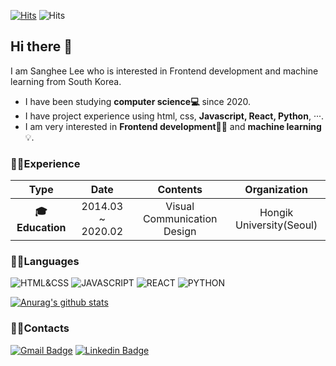 [![Hits](https://hits.seeyoufarm.com/api/count/incr/badge.svg?url=https%3A%2F%2Fgithub.com%2Fsanghee-dev&count_bg=%2379C83D&title_bg=%23555555&icon=&icon_color=%23E7E7E7&title=hits&edge_flat=false)](https://hits.seeyoufarm.com) ![Hits](https://img.shields.io/github/followers/sanghee-dev?label=Follow)

## Hi there 👋

I am Sanghee Lee who is interested in Frontend development and machine learning from South Korea.

- I have been studying **computer science:computer:** since 2020.
- I have project experience using html, css, **Javascript, React, Python**, ···.
- I am very interested in **Frontend development**👩‍💻 and **machine learning**💡.

### 🙆‍♀Experience

|           **Type**           |     **Date**      |        **Contents**         |     **Organization**     |
| :--------------------------: | :---------------: | :-------------------------: | :----------------------: |
| **:mortar_board: Education** | 2014.03 ~ 2020.02 | Visual Communication Design | Hongik University(Seoul) |

### 🙆‍♀Languages

![HTML&CSS](https://img.shields.io/badge/html%20&%20css-%E2%98%85%E2%98%85%E2%98%85%E2%98%85%E2%98%86-E34F26?style=flat&logo=html5&logoColor=white) ![JAVASCRIPT](https://img.shields.io/badge/Javascript-%E2%98%85%E2%98%85%E2%98%85%E2%98%86%E2%98%86-F7DF1E?style=flat&logo=javascript&logoColor=white) ![REACT](https://img.shields.io/badge/React-%E2%98%85%E2%98%85%E2%98%86%E2%98%86%E2%98%86-3776AB?style=flat&logo=React&logoColor=white) ![PYTHON](https://img.shields.io/badge/Python-%E2%98%85%E2%98%85%E2%98%86%E2%98%86%E2%98%86-61DAFB?style=flat&logo=Python&logoColor=white)

[![Anurag's github stats](https://github-readme-stats.vercel.app/api?username=sanghee-dev&show_icons=true)](https://github.com/anuraghazra/github-readme-stats)

### 🙆‍♀Contacts

[![Gmail Badge](https://img.shields.io/badge/Gmail-d14836?style=flat-square&logo=Gmail&logoColor=white&link=mailto:leeesangheee@gmail.com)](mailto:leeesangheee@gmail.com) [![Linkedin Badge](https://img.shields.io/badge/-LinkedIn-blue?style=flat-square&logo=Linkedin&logoColor=white&link=https://www.linkedin.com/in/sanghee-lee-52ba5a1a8)](https://www.linkedin.com/in/sanghee-lee-52ba5a1a8)
